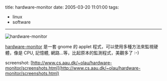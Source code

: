 title: hardware-monitor
date: 2005-03-20 11:01:00
tags: 
- linux
- software
---

![hardware-monitor](http://wshlab2.ee.kuas.edu.tw/~yurenju/albums/screenshot/all_views.png)

[hardware-monitor](http://www.cs.auc.dk/~olau/hardware-monitor) 是一套 gnome 的 applet 程式，可以使用多種方法來監視硬體，像是 CPU, 記憶體, 網路…等，比起原本的監測程式，美觀多了 :-)

screenshot: [http://www.cs.aau.dk/~olau/hardware-monitor/screenshots.html](http://www.cs.aau.dk/~olau/hardware-monitor/screenshots.html)